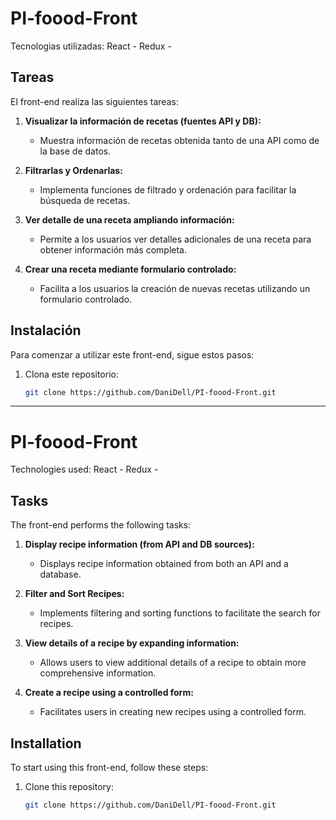 # PI-foood-Front

Tecnologias utilizadas: React - Redux - 

## Tareas

El front-end realiza las siguientes tareas:

1. **Visualizar la información de recetas (fuentes API y DB):**
   - Muestra información de recetas obtenida tanto de una API como de la base de datos.

2. **Filtrarlas y Ordenarlas:**
   - Implementa funciones de filtrado y ordenación para facilitar la búsqueda de recetas.

3. **Ver detalle de una receta ampliando información:**
   - Permite a los usuarios ver detalles adicionales de una receta para obtener información más completa.

4. **Crear una receta mediante formulario controlado:**
   - Facilita a los usuarios la creación de nuevas recetas utilizando un formulario controlado.

## Instalación

Para comenzar a utilizar este front-end, sigue estos pasos:

1. Clona este repositorio:

   ```bash
   git clone https://github.com/DaniDell/PI-foood-Front.git
   
---------------------------------------------------------------------------------------------------------------

# PI-foood-Front

Technologies used: React - Redux - 

## Tasks

The front-end performs the following tasks:

1. **Display recipe information (from API and DB sources):**
   - Displays recipe information obtained from both an API and a database.

2. **Filter and Sort Recipes:**
   - Implements filtering and sorting functions to facilitate the search for recipes.

3. **View details of a recipe by expanding information:**
   - Allows users to view additional details of a recipe to obtain more comprehensive information.

4. **Create a recipe using a controlled form:**
   - Facilitates users in creating new recipes using a controlled form.

## Installation

To start using this front-end, follow these steps:

1. Clone this repository:

   ```bash
   git clone https://github.com/DaniDell/PI-foood-Front.git

